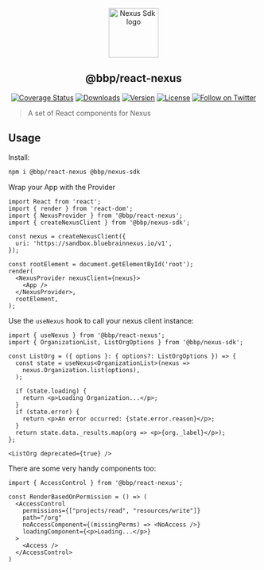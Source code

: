 <p align="center"><a href="https://github.com/BlueBrain/nexus-sdk-js" target="_blank" rel="noopener noreferrer"><img width="100" src="https://raw.githubusercontent.com/BlueBrain/nexus-webapp-commons/HEAD/nexus-js-logo.png" alt="Nexus Sdk logo"></a></p>

<h2 align="center">@bbp/react-nexus</h2>

<p align="center">
  <a href="https://codecov.io/gh/BlueBrain/nexus-sdk-js"><img src="https://codecov.io/gh/BlueBrain/nexus-sdk-js/branch/master/graph/badge.svg" alt="Coverage Status"></a>
  <a href="https://npmcharts.com/compare/@bbp/react-nexus?minimal=true"><img src="https://img.shields.io/npm/dm/@bbp/react-nexus.svg" alt="Downloads"></a>
  <a href="https://www.npmjs.com/package/@bbp/react-nexus"><img src="https://img.shields.io/npm/v/@bbp/nexus-sdk.svg" alt="Version"></a>
  <a href="https://www.npmjs.com/package/@bbp/react-nexus"><img src="https://img.shields.io/npm/l/@bbp/react-nexus.svg" alt="License"></a>
 <a href="https://twitter.com/intent/follow?screen_name=bluebrainnexus"><img alt="Follow on Twitter" src="https://img.shields.io/twitter/follow/bluebrainnexus.svg?style=social&label=Follow"></a>
</p>

> A set of React components for Nexus

## Usage

Install:

```sh
npm i @bbp/react-nexus @bbp/nexus-sdk
```

Wrap your App with the Provider

```tsx
import React from 'react';
import { render } from 'react-dom';
import { NexusProvider } from '@bbp/react-nexus';
import { createNexusClient } from '@bbp/nexus-sdk';

const nexus = createNexusClient({
  uri: 'https://sandbox.bluebrainnexus.io/v1',
});

const rootElement = document.getElementById('root');
render(
  <NexusProvider nexusClient={nexus}>
    <App />
  </NexusProvider>,
  rootElement,
);
```

Use the `useNexus` hook to call your nexus client instance:

```tsx
import { useNexus } from '@bbp/react-nexus';
import { OrganizationList, ListOrgOptions } from '@bbp/nexus-sdk';

const ListOrg = ({ options }: { options?: ListOrgOptions }) => {
  const state = useNexus<OrganizationList>(nexus =>
    nexus.Organization.list(options),
  );

  if (state.loading) {
    return <p>Loading Organization...</p>;
  }
  if (state.error) {
    return <p>An error occurred: {state.error.reason}</p>;
  }
  return state.data._results.map(org => <p>{org._label}</p>);
};

<ListOrg deprecated={true} />
```

There are some very handy components too:

```tsx
import { AccessControl } from '@bbp/react-nexus';

const RenderBasedOnPermission = () => (
  <AccessControl
    permissions={["projects/read", "resources/write"]}
    path="/org"
    noAccessComponent={(missingPerms) => <NoAccess />}
    loadingComponent={<p>Loading...</p>}
  >
    <Access />
  </AccessControl>
)
```

